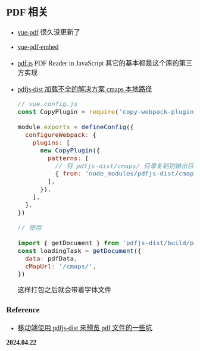 <font size=4 face='楷体'>

## PDF 相关

- [vue-pdf](https://github.com/FranckFreiburger/vue-pdf)
  很久没更新了
- [vue-pdf-embed](https://github.com/hrynko/vue-pdf-embed)
- [pdf.js](https://github.com/mozilla/pdf.js)
  PDF Reader in JavaScript
  其它的基本都是这个库的第三方实现

- [pdfjs-dist 加载不全的解决方案 cmaps 本地路径](https://blog.csdn.net/Li_Ning21/article/details/133890431)

  ```js
  // vue.config.js
  const CopyPlugin = require('copy-webpack-plugin')

  module.exports = defineConfig({
    configureWebpack: {
      plugins: [
        new CopyPlugin({
          patterns: [
            // 将 pdfjs-dist/cmaps/ 目录复制到输出目录的 cmaps/ 目录
            { from: 'node_modules/pdfjs-dist/cmaps/', to: 'cmaps/' },
          ],
        }),
      ],
    },
  })

  // 使用

  import { getDocument } from 'pdfjs-dist/build/pdf'
  const loadingTask = getDocument({
    data: pdfData,
    cMapUrl: '/cmaps/',
  })
  ```

  这样打包之后就会带着字体文件

### Reference

- [移动端使用 pdfjs-dist 来预览 pdf 文件的一些坑](https://segmentfault.com/a/1190000042089590)

**2024.04.22**
